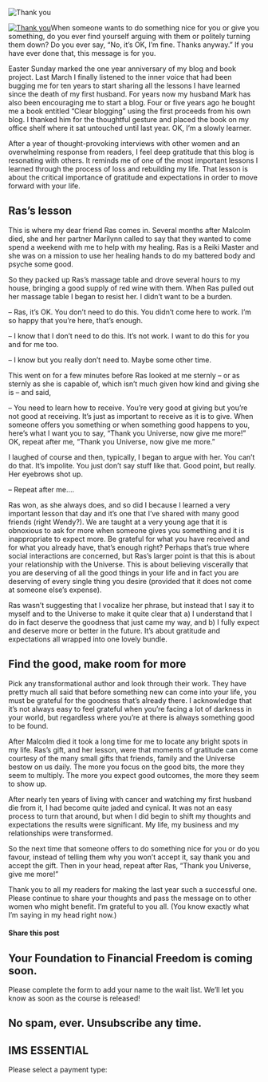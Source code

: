 ![Thank you](https://yourfinanciallaunchpad.com/wp-content/uploads/elementor/thumbs/Thank-you-scaled-qdc6ctku5dolaphy3e3x8c2t0aeflqn79oqrfq5jm0.jpg "Thank you")

[![Thank you](http://yflmainprod.wpengine.com/wp-content/uploads/2013/04/Thank-you-300x225.jpg)](http://yflmainprod.wpengine.com/wp-content/uploads/2013/04/Thank-you.jpg)When someone wants to do something nice for you or give you something, do you ever find yourself arguing with them or politely turning them down? Do you ever say, “No, it’s OK, I’m fine. Thanks anyway.” If you have ever done that, this message is for you.

Easter Sunday marked the one year anniversary of my blog and book project. Last March I finally listened to the inner voice that had been bugging me for ten years to start sharing all the lessons I have learned since the death of my first husband. For years now my husband Mark has also been encouraging me to start a blog. Four or five years ago he bought me a book entitled “Clear blogging” using the first proceeds from his own blog. I thanked him for the thoughtful gesture and placed the book on my office shelf where it sat untouched until last year. OK, I’m a slowly learner.

After a year of thought-provoking interviews with other women and an overwhelming response from readers, I feel deep gratitude that this blog is resonating with others. It reminds me of one of the most important lessons I learned through the process of loss and rebuilding my life. That lesson is about the critical importance of gratitude and expectations in order to move forward with your life.

## Ras’s lesson

This is where my dear friend Ras comes in. Several months after Malcolm died, she and her partner Marilynn called to say that they wanted to come spend a weekend with me to help with my healing. Ras is a Reiki Master and she was on a mission to use her healing hands to do my battered body and psyche some good.

So they packed up Ras’s massage table and drove several hours to my house, bringing a good supply of red wine with them. When Ras pulled out her massage table I began to resist her. I didn’t want to be a burden.

– Ras, it’s OK. You don’t need to do this. You didn’t come here to work. I’m so happy that you’re here, that’s enough.

– I know that I don’t need to do this. It’s not work. I want to do this for you and for me too.

– I know but you really don’t need to. Maybe some other time.

This went on for a few minutes before Ras looked at me sternly – or as sternly as she is capable of, which isn’t much given how kind and giving she is – and said,

– You need to learn how to receive. You’re very good at giving but you’re not good at receiving. It’s just as important to receive as it is to give. When someone offers you something or when something good happens to you, here’s what I want you to say, “Thank you Universe, now give me more!” OK, repeat after me, “Thank you Universe, now give me more.”

I laughed of course and then, typically, I began to argue with her. You can’t do that. It’s impolite. You just don’t say stuff like that. Good point, but really. Her eyebrows shot up.

– Repeat after me….

Ras won, as she always does, and so did I because I learned a very important lesson that day and it’s one that I’ve shared with many good friends (right Wendy?). We are taught at a very young age that it is obnoxious to ask for more when someone gives you something and it is inappropriate to expect more. Be grateful for what you have received and for what you already have, that’s enough right? Perhaps that’s true where social interactions are concerned, but Ras’s larger point is that this is about your relationship with the Universe. This is about believing viscerally that you are deserving of all the good things in your life and in fact you are deserving of every single thing you desire (provided that it does not come at someone else’s expense).

Ras wasn’t suggesting that I vocalize her phrase, but instead that I say it to myself and to the Universe to make it quite clear that a) I understand that I do in fact deserve the goodness that just came my way, and b) I fully expect and deserve more or better in the future. It’s about gratitude and expectations all wrapped into one lovely bundle.

## Find the good, make room for more

Pick any transformational author and look through their work. They have pretty much all said that before something new can come into your life, you must be grateful for the goodness that’s already there. I acknowledge that it’s not always easy to feel grateful when you’re facing a lot of darkness in your world, but regardless where you’re at there is always something good to be found.

After Malcolm died it took a long time for me to locate any bright spots in my life. Ras’s gift, and her lesson, were that moments of gratitude can come courtesy of the many small gifts that friends, family and the Universe bestow on us daily. The more you focus on the good bits, the more they seem to multiply. The more you expect good outcomes, the more they seem to show up.

After nearly ten years of living with cancer and watching my first husband die from it, I had become quite jaded and cynical. It was not an easy process to turn that around, but when I did begin to shift my thoughts and expectations the results were significant. My life, my business and my relationships were transformed.

So the next time that someone offers to do something nice for you or do you favour, instead of telling them why you won’t accept it, say thank you and accept the gift. Then in your head, repeat after Ras, “Thank you Universe, give me more!”

Thank you to all my readers for making the last year such a successful one. Please continue to share your thoughts and pass the message on to other women who might benefit. I’m grateful to you all. (You know exactly what I’m saying in my head right now.)

#### Share this post

## Your Foundation to Financial Freedom is coming soon.

Please complete the form to add your name to the wait list. We’ll let you know as soon as the course is released!

## No spam, ever. Unsubscribe any time.

## IMS ESSENTIAL

Please select a payment type: